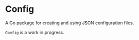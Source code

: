 # Config
A Go package for creating and using JSON configuration files.

`Config` is a work in progress.